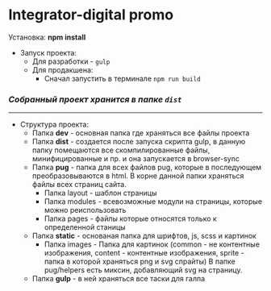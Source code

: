 # Integrator-digital promo

Установка:
**npm install**

* Запуск проекта:
    * Для разработки - `gulp`
    * Для продакшена:
      * Сначал запустить в терминале `npm run build`
### _Собранный проект хранится в папке `dist`_
---

* Структура проекта:
   - Папка **dev** - основная папка где храняться все файлы проекта
   - Папка **dist** - создается после запуска скрипта gulp, в данную папку помещаются все скомпилированные файлы, минифицированные и пр. и она запускается в browser-sync
   - Папка **pug** - папка для всех файлов pug, которые в последующем преобразовываются в html. В корне данной папки храняться файлы всех страниц сайта. 
       - Папка layout - шаблон страницы
       - Папка modules - всевозможные модули на страницы,  которые можно реиспользовать
       - Папка pages - файлы которые относятся только к определенной станицы
   - Папка **static** - основаная папка для шрифтов, js, scss и картинок
        - Папка images - Папка для картинок (common - не контентные изображения, content - контентные изображения, sprite - папка в которой храняться png и svg спрайты) В папке pug/helpers есть миксин, добавляющий svg на страницу.
   - Папка **gulp** - в ней храняться все таски для галпа
